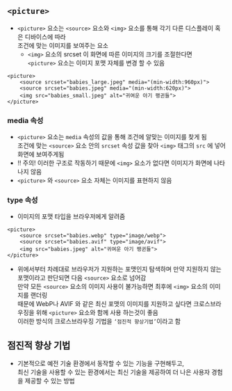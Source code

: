 ## `<picture>`

* `<picture>` 요소는 `<source>` 요소와 `<img>` 요소를 통해 각기 다른 디스플레이 혹은 디바이스에 따라   
조건에 맞는 이미지를 보여주는 요소
    * `<img>` 요소의 srcset 이 화면에 따른 이미지의 크기를 조절한다면   
    `<picture>` 요소는 이미지 포맷 자체를 변경 할 수 있음
    
```
<picture>
    <source srcset="babies_large.jpeg" media="(min-width:960px)">
    <source srcset="babies.jpeg" media="(min-width:620px)">
    <img src="babies_small.jpeg" alt="귀여운 아기 팽귄들">
</picture>
```

### media 속성
* `<picture>` 요소는 `media` 속성의 값을 통해 조건에 알맞는 이미지를 찾게 됨   
조건에 맞는 `<source>` 요소 안의 `srcset` 속성 값을 찾아 `<img>` 태그의 `src` 에 넣어 화면에 보여주게됨
* ‼️ 주의! 이러한 구조로 작동하기 때문에 `<img>` 요소가 없다면 이미지가 화면에 나타나지 않음
* `<picture>` 와 `<source>` 요소 자체는 이미지를 표현하지 않음

### type 속성
* 이미지의 포맷 타입을 브라우저에게 알려줌

```
<picture>
    <source srcset="babies.webp" type="image/webp">
    <source srcset="babies.avif" type="image/avif">
    <img src="babies.jpeg" alt="귀여운 아기 팽귄들">
</picture>
```

* 위에서부터 차례대로 브라우저가 지원하는 포맷인지 탐색하며 만약 지원하지 않는 포맷이라고 판단되면 다음 `<source>` 요소로 넘어감   
만약 모든 `<source>` 요소의 이미지 사용이 불가능하면 최후에 `<img>` 요소의 이미지를 랜더링   
때문에 WebP나 AVIF 와 같은 최신 포맷의 이미지를 지원하고 싶다면 크로스브라우징을 위해 `<picture>` 요소와 함께 사용 하는것이 좋음   
이러한 방식의 크로스브라우징 기법을 `‘점진적 향상기법’`이라고 함

## 점진적 향상 기법

* 기본적으로 예전 기술 환경에서 동작할 수 있는 기능을 구현해두고,   
최신 기술을 사용할 수 있는 환경에서는 최신 기술을 제공하여 더 나은 사용자 경험을 제공할 수 있는 방법
